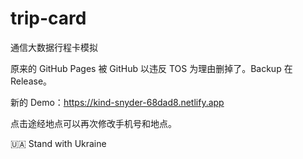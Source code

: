 # trip-card
通信大数据行程卡模拟

原来的 GitHub Pages 被 GitHub 以违反 TOS 为理由删掉了。Backup 在 Release。

新的 Demo：https://kind-snyder-68dad8.netlify.app

点击途经地点可以再次修改手机号和地点。

🇺🇦 Stand with Ukraine
